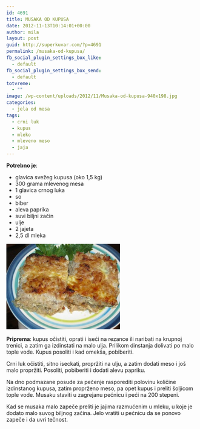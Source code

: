 ```yaml
---
id: 4691
title: MUSAKA OD KUPUSA
date: 2012-11-13T10:14:01+00:00
author: mila
layout: post
guid: http://superkuvar.com/?p=4691
permalink: /musaka-od-kupusa/
fb_social_plugin_settings_box_like:
  - default
fb_social_plugin_settings_box_send:
  - default
totvreme:
  - ""
image: /wp-content/uploads/2012/11/Musaka-od-kupusa-940x198.jpg
categories:
  - jela od mesa
tags:
  - crni luk
  - kupus
  - mleko
  - mleveno meso
  - jaja
---
```

**Potrebno je**:

  * glavica svežeg kupusa (oko 1,5 kg)
  * 300 grama mlevenog mesa
  * 1 glavica crnog luka
  * so
  * biber
  * aleva paprika
  * suvi biljni začin
  * ulje
  * 2 jajeta
  * 2,5 dl mleka

<img class="alignnone size-medium wp-image-4692" title="Musaka od kupusa" src="/wp-content/uploads/2012/11/Musaka-od-kupusa-300x225.jpg" alt="" width="300" height="225" /> 

**Priprema**: kupus očistiti, oprati i iseći na rezance ili naribati na krupnoj trenici, a zatim ga izdinstati na malo ulja. Prilikom dinstanja dolivati po malo tople vode. Kupus posoliti i kad omekša, pobiberiti.

Crni luk očistiti, sitno iseckati, propržiti na ulju, a zatim dodati meso i još malo propržiti. Posoliti, pobiberiti i dodati alevu papriku.

Na dno podmazane posude za pečenje rasporediti polovinu količine izdinstanog kupusa, zatim proprženo meso, pa opet kupus i preliti šoljicom tople vode. Musaku staviti u zagrejanu pećnicu i peći na 200 stepeni.

Kad se musaka malo zapeče preliti je jajima razmućenim u mleku, u koje je dodato malo suvog biljnog začina. Jelo vratiti u pećnicu da se ponovo zapeče i da uvri tečnost.